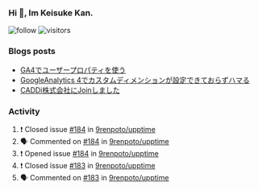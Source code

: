 ### Hi 👋, Im Keisuke Kan.

<!--
**9renpoto/9renpoto** is a ✨ _special_ ✨ repository because its `README.md` (this file) appears on your GitHub profile.

Here are some ideas to get you started:

- 🔭 I’m currently working on ...
- 🌱 I’m currently learning ...
- 👯 I’m looking to collaborate on ...
- 🤔 I’m looking for help with ...
- 💬 Ask me about ...
- 📫 How to reach me: ...
- 😄 Pronouns: ...
- ⚡ Fun fact: ...
-->

![follow](https://img.shields.io/github/followers/9renpoto?label=Follow&style=social)
![visitors](https://komarev.com/ghpvc/?username=9renpoto&label=Profile%20views&color=0e75b6&style=flat)

### Blogs posts

<!-- BLOG-POST-LIST:START -->
- [GA4でユーザープロパティを使う](https://9renpoto.dev/2021/02/21/google-analytics-4-user-properties/)
- [GoogleAnalytics 4でカスタムディメンションが設定できておらずハマる](https://9renpoto.dev/2021/02/13/google-analytics-4/)
- [CADDi株式会社にJoinしました](https://9renpoto.dev/2020/12/05/join/)
<!-- BLOG-POST-LIST:END -->

### Activity

<!--START_SECTION:activity-->
1. ❗️ Closed issue [#184](https://github.com/9renpoto/upptime/issues/184) in [9renpoto/upptime](https://github.com/9renpoto/upptime)
2. 🗣 Commented on [#184](https://github.com/9renpoto/upptime/issues/184) in [9renpoto/upptime](https://github.com/9renpoto/upptime)
3. ❗️ Opened issue [#184](https://github.com/9renpoto/upptime/issues/184) in [9renpoto/upptime](https://github.com/9renpoto/upptime)
4. ❗️ Closed issue [#183](https://github.com/9renpoto/upptime/issues/183) in [9renpoto/upptime](https://github.com/9renpoto/upptime)
5. 🗣 Commented on [#183](https://github.com/9renpoto/upptime/issues/183) in [9renpoto/upptime](https://github.com/9renpoto/upptime)
<!--END_SECTION:activity-->

<!--START_SECTION:waka-->
<!--END_SECTION:waka-->